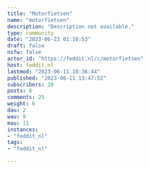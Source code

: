 ```yaml
---
title: "Motorfietsen" 
name: "motorfietsen"
description: "Description not available."
type: community
date: "2023-06-23 01:18:53"
draft: false
nsfw: false
actor_id: "https://feddit.nl/c/motorfietsen"
host: feddit.nl
lastmod: "2023-06-11 18:36:44"
published: "2023-06-11 13:47:52"
subscribers: 20
posts: 6
comments: 25
weight: 6
dau: 2
wau: 9
mau: 11
instances:
- "feddit_nl"
tags: 
- "feddit_nl"

---
```

